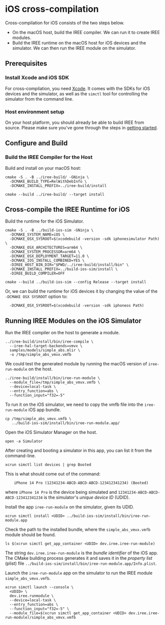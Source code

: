 # iOS cross-compilation

Cross-compilation for iOS consists of the two steps below.

* On the macOS host, build the IREE compiler.  We can run it to create
  IREE modules.
* Build the IREE runtime on the macOS host for iOS devices and the
  simulator.  We can then run the IREE module on the simulator.

## Prerequisites

### Install Xcode and iOS SDK

For cross-compilation, you need
[Xcode](https://developer.apple.com/xcode/). It comes with the SDKs
for iOS devices and the simulator, as well as the `simctl` tool for
controlling the simulator from the command line.

### Host environment setup

On your host platform, you should already be able to build IREE from
source.  Please make sure you've gone through the steps in [getting
started](./getting-started.md).

## Configure and Build

### Build the IREE Compiler for the Host

Build and install on your macOS host:

``` shell
cmake -S . -B ../iree-build/ -GNinja \
  -DCMAKE_BUILD_TYPE=RelWithDebInfo \
  -DCMAKE_INSTALL_PREFIX=../iree-build/install

cmake --build ../iree-build/ --target install
```

## Cross-compile the IREE Runtime for iOS

Build the runtime for the iOS Simulator.

```shell
cmake -S . -B ../build-ios-sim -GNinja \
  -DCMAKE_SYSTEM_NAME=iOS \
  -DCMAKE_OSX_SYSROOT=$(xcodebuild -version -sdk iphonesimulator Path) \
  -DCMAKE_OSX_ARCHITECTURES=arm64 \
  -DCMAKE_SYSTEM_PROCESSOR=arm64 \
  -DCMAKE_OSX_DEPLOYMENT_TARGET=11.0 \
  -DCMAKE_IOS_INSTALL_COMBINED=YES \
  -DIREE_HOST_BIN_DIR="$PWD/../iree-build/install/bin" \
  -DCMAKE_INSTALL_PREFIX=../build-ios-sim/install \
  -DIREE_BUILD_COMPILER=OFF

cmake --build ../build-ios-sim --config Release --target install
```

Or, we can build the runtime for iOS devices it by changing the value
of the `-DCMAKE OSX SYSROOT` option to:

```shell
  -DCMAKE_OSX_SYSROOT=$(xcodebuild -version -sdk iphoneos Path)
```

## Running IREE Modules on the iOS Simulator

Run the IREE compiler on the host to generate a module.

``` shell
../iree-build/install/bin/iree-compile \
  --iree-hal-target-backends=vmvx \
  samples/models/simple_abs.mlir \
  -o /tmp/simple_abs_vmvx.vmfb
```

We could test the generated module by running the macOS version of
`iree-run-module` on the host.

```shell
../iree-build/install/bin/iree-run-module \
  --module_file=/tmp/simple_abs_vmvx.vmfb \
  --device=local-task \
  --entry_function=abs \
  --function_input="f32=-5"
```

To run it on the iOS simulator, we need to copy the vmfb file into the
`iree-run-module` iOS app bundle.

```
cp /tmp/simple_abs_vmvx.vmfb \
   ../build-ios-sim/install/bin/iree-run-module.app/
```

Open the iOS Simulator Manager on the host.

```shell
open -a Simulator
```

After creating and booting a simulator in this app, you can list it
from the command-line.

```shell
xcrun simctl list devices | grep Booted
```

This is what should come out of the command:

```
    iPhone 14 Pro (12341234-ABCD-ABCD-ABCD-123412341234) (Booted)
```

where `iPhone 14 Pro` is the device being simulated and
`12341234-ABCD-ABCD-ABCD-123412341234` is the simulator's _unique
device ID_ (UDID).

Install the app `iree-run-module` on the simulator, given its UDID.

```shell
xcrun simctl install <UDID> ../build-ios-sim/install/bin/iree-run-module.app
```

Check the path to the installed bundle, where the
`simple_abs_vmvx.vmfb` module should be found.

```shell
ls $(xcrun simctl get_app_container <UDID> dev.iree.iree-run-module)
```

The string `dev.iree.iree-run-module` is the _bundle identifier_ of
the iOS app.  The CMake building process generates it and saves it in
the _property list_ (plist) file
`../build-ios-sim/install/bin/iree-run-module.app/Info.plist`.

Launch the `iree-run-module` app on the simulator to run the IREE
module `simple_abs_vmvx.vmfb`.

```shell
xcrun simctl launch --console \
  <UDID> \
  dev.iree.runmodule \
  --device=local-task \
  --entry_function=abs \
  --function_input="f32=-5" \
  --module_file=$(xcrun simctl get_app_container <UDID> dev.iree.iree-run-module)/simple_abs_vmvx.vmfb
```
